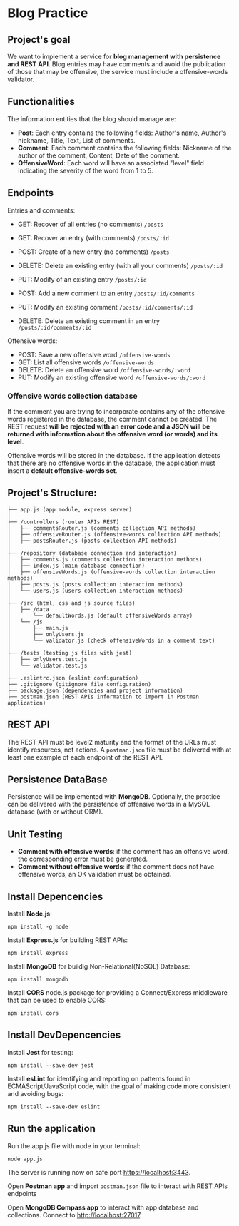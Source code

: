 # Blog Practice

## Project's goal
We want to implement a service for **blog management with persistence and REST API**. Blog entries may have comments and avoid the publication of those that may be offensive, the service must include a offensive-words validator.

## Functionalities
The information entities that the blog should manage are:
* **Post**: Each entry contains the following fields: Author's name, Author's nickname, Title, Text, List of comments.
* **Comment**: Each comment contains the following fields: Nickname of the author of the comment, Content, Date of the comment.
* **OffensiveWord**: Each word will have an associated "level" field indicating the severity of the word from 1 to 5.

## Endpoints
Entries and comments:
* GET: Recover of all entries (no comments) `/posts`
* GET: Recover an entry (with comments) `/posts/:id`
* POST: Create of a new entry (no comments) `/posts`
* DELETE: Delete an existing entry (with all your comments) `/posts/:id`
* PUT: Modify of an existing entry `/posts/:id`

* POST: Add a new comment to an entry `/posts/:id/comments`
* PUT: Modify an existing comment `/posts/:id/comments/:id`
* DELETE: Delete an existing comment in an entry `/posts/:id/comments/:id`

Offensive words:
* POST: Save a new offensive word `/offensive-words`
* GET: List all offensive words `/offensive-words`
* DELETE: Delete an offensive word `/offensive-words/:word`
* PUT: Modify an existing offensive word `/offensive-words/:word`

### Offensive words collection database
If the comment you are trying to incorporate contains any of the offensive words registered in the database, the comment cannot be created. The REST request **will be rejected with an error code and a JSON will be returned with information about the offensive word (or words) and its level**. 

Offensive words will be stored in the database. If the application detects that there are no offensive words in the database, the application must insert a **default offensive-words set**.

## Project's Structure:
```
├── app.js (app module, express server)
│
├── /controllers (router APIs REST)
│   ├── commentsRouter.js (comments collection API methods)
│   ├── offensiveRouter.js (offensive-words collection API methods)
│   ├── postsRouter.js (posts collection API methods)
│
├── /repository (database connection and interaction)
│   ├── comments.js (comments collection interaction methods)
│   ├── index.js (main database connection)
│   ├── offensiveWords.js (offensive-words collection interaction methods)
│   ├── posts.js (posts collection interaction methods)
│   └── users.js (users collection interaction methods)
│
├── /src (html, css and js source files)
│   ├── /data
│       └── defaultWords.js (default offensiveWords array)
│   └── /js
│       ├── main.js
│       ├── onlyUsers.js
│       └── validator.js (check offensiveWords in a comment text)
│
├── /tests (testing js files with jest)
│   ├── onlyUsers.test.js
│   └── validator.test.js
│
├── .eslintrc.json (eslint configuration)
├── .gitignore (gitignore file configuration)
├── package.json (dependencies and project information)
├── postman.json (REST APIs information to import in Postman application)
```

## REST API
The REST API must be level2 maturity and the format of the URLs must identify resources, not actions.
A `postman.json` file must be delivered with at least one example of each endpoint of the REST API.

## Persistence DataBase
Persistence will be implemented with **MongoDB**. 
Optionally, the practice can be delivered with the persistence of offensive words in a MySQL database (with or without ORM).

## Unit Testing
* **Comment with offensive words**: if the comment has an offensive word, the corresponding error must be generated.
* **Comment without offensive words**: if the comment does not have offensive words, an OK validation must be obtained.

## Install Depencencies
Install **Node.js**:

`npm install -g node`

Install **Express.js** for building REST APIs:

`npm install express`

Install **MongoDB** for buildig Non-Relational(NoSQL) Database:

`npm install mongodb`

Install **CORS** node.js package for providing a Connect/Express middleware that can be used to enable CORS:

`npm install cors`

## Install DevDepencencies
Install **Jest** for testing:

`npm install --save-dev jest`

Install **esLint** for identifying and reporting on patterns found in ECMAScript/JavaScript code, with the goal of making code more consistent and avoiding bugs:

`npm install --save-dev eslint`

## Run the application
Run the app.js file with node in your terminal:

`node app.js`

The server is running now on safe port [https://localhost:3443](https://localhost:3443).

Open **Postman app** and import `postman.json` file to interact with REST APIs endpoints

Open **MongoDB Compass app** to interact with app database and collections. Connect to [http://localhost:27017](http://localhost:27017). 
